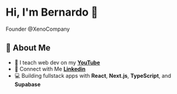 <!--<img align="right" height="590em" width="370" 
src="https://raw.githubusercontent.com/gist/bernardojru/e2f83d545c00fc0ac8e53b269afeaedc/raw/91e5b8c6858a2e09909bdad1c0dad3e0a79ab2a1/githubNewcard.svg"/>-->
<h1> Hi, I'm Bernardo 👋 </h1>
<p> Founder @XenoCompany</p>

## 🚀 About Me

- 🎥 I teach web dev on my **[YouTube](www.youtube.com/@xbernardoc)**
- 🤝 Connect with Me **[Linkedin](https://www.linkedin.com/in/bernardo-josé-aa2159225/)**  
- 💻 Building fullstack apps with **React**, **Next.js**, **TypeScript**, and **Supabase** 





<!-- 
 <img src="https://img.shields.io/badge/-Next.js-05122A?style=flat&logo=Next.js" />
 <img src="https://img.shields.io/badge/-TypeScript-05122A?style=flat&logo=Typescript">
 <img src="https://img.shields.io/badge/-Tailwindcss-05122A?style=flat&logo=Tailwindcss" />
-->
